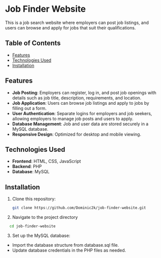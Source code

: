 # Job Finder Website

This is a job search website where employers can post job listings, and users can browse and apply for jobs that suit their qualifications.

## Table of Contents
- [Features](#features)
- [Technologies Used](#technologies-used)
- [Installation](#installation)

## Features
- **Job Posting**: Employers can register, log in, and post job openings with details such as job title, description, requirements, and location.
- **Job Application**: Users can browse job listings and apply to jobs by filling out a form.
- **User Authentication**: Separate logins for employers and job seekers, allowing employers to manage job posts and users to apply.
- **Database Management**: Job and user data are stored securely in a MySQL database.
- **Responsive Design**: Optimized for desktop and mobile viewing.

## Technologies Used
- **Frontend**: HTML, CSS, JavaScript
- **Backend**: PHP
- **Database**: MySQL

## Installation
1. Clone this repository:
   ```bash
   git clone https://github.com/Dominic2k/job-finder-website.git

2. Navigate to the project directory
  ```bash
    cd job-finder-website
  ```

3. Set up the MySQL database:
  - Import the database structure from database.sql file.
  - Update database credentials in the PHP files as needed.



